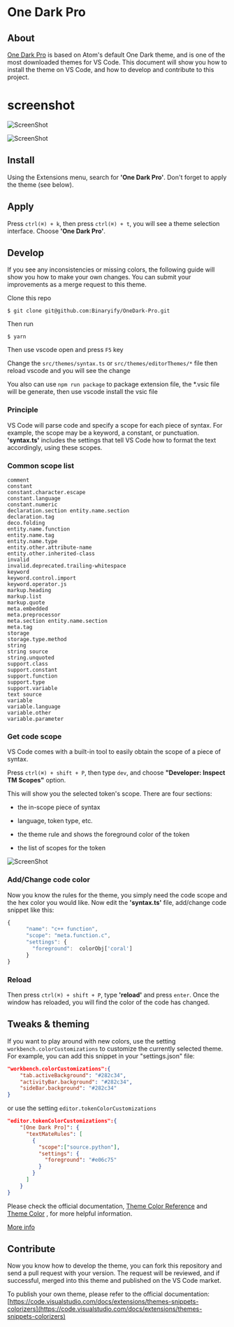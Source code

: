 # One Dark Pro

## About
[One Dark Pro](https://marketplace.visualstudio.com/items?itemName=zhuangtongfa.Material-theme) is based on Atom's default One Dark theme, and is one of the most downloaded themes for VS Code. This document will show you how to install the theme on VS Code, and how to develop and contribute to this project.
# screenshot
![ScreenShot](https://cdn.jsdelivr.net/gh/binaryify/onedark-pro/screenshots/normal.png)

![ScreenShot](https://cdn.jsdelivr.net/gh/binaryify/onedark-pro/screenshots/italic.png)
## Install
Using the Extensions menu, search for **'One Dark Pro'**. Don't forget to apply the theme (see below).

## Apply
Press `ctrl(⌘) + k`, then press `ctrl(⌘) + t`, you will see a theme selection interface. Choose **'One Dark Pro'**.

## Develop 
If you see any inconsistencies or missing colors, the following guide will show you how to make your own changes. You can submit your improvements as a merge request to this theme.

Clone this repo
```
$ git clone git@github.com:Binaryify/OneDark-Pro.git
```
Then run

```
$ yarn
```

Then use vscode open and press `F5` key

Change the `src/themes/syntax.ts` or `src/themes/editorThemes/*` file then reload vscode and you will see the change

You also can use `npm run package` to package extension file, the *.vsic file will be generate, then use vscode install the vsic file

### Principle
VS Code will parse code and specify a scope for each piece of syntax. For example, the scope may be a keyword, a constant, or punctuation. **'syntax.ts'** includes the settings that tell VS Code how to format the text accordingly, using these scopes.

### Common scope list

```
comment
constant
constant.character.escape
constant.language
constant.numeric
declaration.section entity.name.section
declaration.tag
deco.folding
entity.name.function
entity.name.tag
entity.name.type
entity.other.attribute-name
entity.other.inherited-class
invalid
invalid.deprecated.trailing-whitespace
keyword
keyword.control.import
keyword.operator.js
markup.heading
markup.list
markup.quote
meta.embedded
meta.preprocessor
meta.section entity.name.section
meta.tag
storage
storage.type.method
string
string source
string.unquoted
support.class
support.constant
support.function
support.type
support.variable
text source
variable
variable.language
variable.other
variable.parameter
```

### Get code scope
VS Code comes with a built-in tool to easily obtain the scope of a piece of syntax. 

Press `ctrl(⌘) + shift + P`, then type `dev`, and choose **"Developer: Inspect TM Scopes"** option.

This will show you the selected token's scope. There are four sections:

- the in-scope piece of syntax

- language, token type, etc.

- the theme rule and shows the foreground color of the token

- the list of scopes for the token

![ScreenShot](https://cdn.jsdelivr.net/gh/binaryify/onedark-pro/screenshots/scope.png)

### Add/Change code color
Now you know the rules for the theme, you simply need the code scope and the hex color you would like. Now edit the **'syntax.ts'** file, add/change code snippet like this:

```js
{
      "name": "c++ function",
      "scope": "meta.function.c",
      "settings": {
        "foreground":  colorObj['coral']
      }
}
```


### Reload
Then press `ctrl(⌘) + shift + P`, type **'reload'** and press `enter`. Once the window has reloaded, you will find the color of the code has changed.

## Tweaks & theming
If you want to play around with new colors, use the setting `workbench.colorCustomizations` to customize the currently selected theme.
For example, you can add this snippet in your "settings.json" file:

```json
"workbench.colorCustomizations":{
    "tab.activeBackground": "#282c34",
    "activityBar.background": "#282c34",
    "sideBar.background": "#282c34"
}
```

or use the setting `editor.tokenColorCustomizations`

```json
"editor.tokenColorCustomizations":{
    "[One Dark Pro]": {
      "textMateRules": [
        {
          "scope":["source.python"],
          "settings": {
            "foreground": "#e06c75"
          }
        }
      ]
    }
}
```

Please check the official documentation,
[Theme Color Reference](https://code.visualstudio.com/docs/getstarted/theme-color-reference) and 
[Theme Color](https://code.visualstudio.com/docs/getstarted/themes) , for more helpful information.


[More info](https://code.visualstudio.com/updates/v1_15#_user-definable-syntax-highlighting-colors)

## Contribute
Now you know how to develop the theme, you can fork this repository and send a pull request with your version. The request will be reviewed, and if successful, merged into this theme and published on the VS Code market.

To publish your own theme, please refer to the official documentation: [https://code.visualstudio.com/docs/extensions/themes-snippets-colorizers](https://code.visualstudio.com/docs/extensions/themes-snippets-colorizers)  
